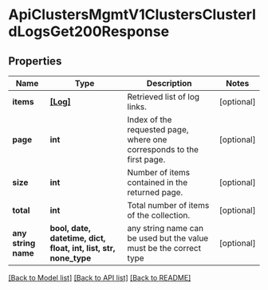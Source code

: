 # ApiClustersMgmtV1ClustersClusterIdLogsGet200Response


## Properties
Name | Type | Description | Notes
------------ | ------------- | ------------- | -------------
**items** | [**[Log]**](Log.md) | Retrieved list of log links. | [optional]
**page** | **int** | Index of the requested page, where one corresponds to the first page. | [optional]
**size** | **int** | Number of items contained in the returned page. | [optional]
**total** | **int** | Total number of items of the collection. | [optional]
**any string name** | **bool, date, datetime, dict, float, int, list, str, none_type** | any string name can be used but the value must be the correct type | [optional]

[[Back to Model list]](../README.md#documentation-for-models) [[Back to API list]](../README.md#documentation-for-api-endpoints) [[Back to README]](../README.md)
